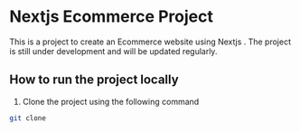 # Nextjs Ecommerce Project

This is a project to create an Ecommerce website using Nextjs . The project is still under development and will be updated regularly.

## How to run the project locally

1. Clone the project using the following command

```bash
git clone
```
